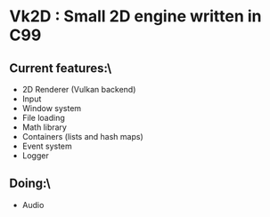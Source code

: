 # Vk2D : Small 2D engine written in C99

## Current features:\

-  2D Renderer (Vulkan backend)  
-  Input  
-  Window system  
-  File loading  
-  Math library  
-  Containers (lists and hash maps)  
-  Event system  
-  Logger  

## Doing:\

-  Audio
